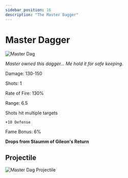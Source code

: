 ```yaml
---
sidebar_position: 16
description: "The Master Dagger"
---
```


# Master Dagger

![Master Dag](https://vwiki.valorserver.com/api/item/picture/master%20dagger)

<i>Master owned this dagger... Me hold it for safe keeping.</i>

Damage: 130-150

Shots: 1

Rate of Fire: 130%

Range: 6.5

Shots hit multiple targets

    +10 Defense
    
Fame Bonus: 6%

**Drops from Staumm of Gileon's Return**

## Projectile

![Master Dag Projectile](https://cdn.discordapp.com/attachments/953134990428868629/981725621510094848/masterdagger.gif)

